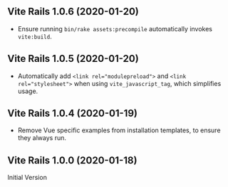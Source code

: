 ## Vite Rails 1.0.6  (2020-01-20)

- Ensure running `bin/rake assets:precompile` automatically invokes `vite:build`.

## Vite Rails 1.0.5  (2020-01-20)

- Automatically add `<link rel="modulepreload">` and `<link rel="stylesheet">` when using `vite_javascript_tag`, which simplifies usage.

## Vite Rails 1.0.4  (2020-01-19)

- Remove Vue specific examples from installation templates, to ensure they always run.

## Vite Rails 1.0.0 (2020-01-18)

Initial Version
